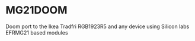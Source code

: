 # MG21DOOM
 Doom port to the Ikea Tradfri RGB1923R5 and any device using Silicon labs EFRMG21 based modules
